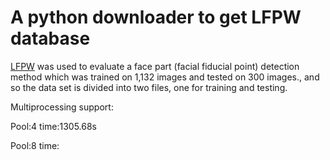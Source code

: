 # A python downloader to get LFPW database
[LFPW](http://neerajkumar.org/databases/lfpw/) was used to evaluate a face part (facial fiducial point) detection method 
which was trained on 1,132 images and tested on 300 images.,
and so the data set is divided into two files, one for training and testing. 

Multiprocessing support:

Pool:4 time:1305.68s 

Pool:8 time: 



